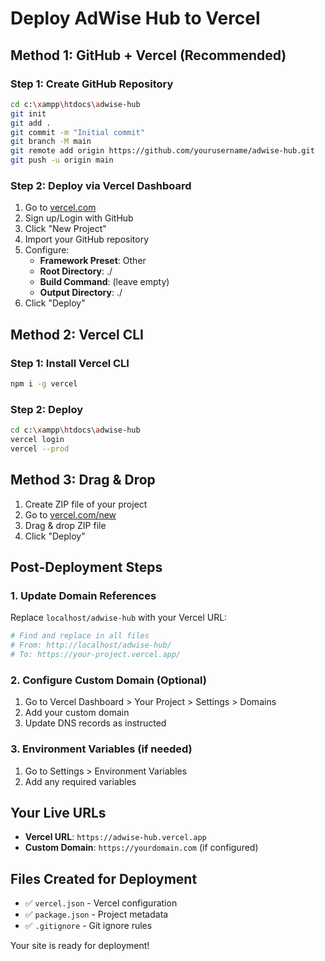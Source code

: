 # Deploy AdWise Hub to Vercel

## Method 1: GitHub + Vercel (Recommended)

### Step 1: Create GitHub Repository
```bash
cd c:\xampp\htdocs\adwise-hub
git init
git add .
git commit -m "Initial commit"
git branch -M main
git remote add origin https://github.com/yourusername/adwise-hub.git
git push -u origin main
```

### Step 2: Deploy via Vercel Dashboard
1. Go to [vercel.com](https://vercel.com)
2. Sign up/Login with GitHub
3. Click "New Project"
4. Import your GitHub repository
5. Configure:
   - **Framework Preset**: Other
   - **Root Directory**: ./
   - **Build Command**: (leave empty)
   - **Output Directory**: ./
6. Click "Deploy"

## Method 2: Vercel CLI

### Step 1: Install Vercel CLI
```bash
npm i -g vercel
```

### Step 2: Deploy
```bash
cd c:\xampp\htdocs\adwise-hub
vercel login
vercel --prod
```

## Method 3: Drag & Drop

1. Create ZIP file of your project
2. Go to [vercel.com/new](https://vercel.com/new)
3. Drag & drop ZIP file
4. Click "Deploy"

## Post-Deployment Steps

### 1. Update Domain References
Replace `localhost/adwise-hub` with your Vercel URL:
```bash
# Find and replace in all files
# From: http://localhost/adwise-hub/
# To: https://your-project.vercel.app/
```

### 2. Configure Custom Domain (Optional)
1. Go to Vercel Dashboard > Your Project > Settings > Domains
2. Add your custom domain
3. Update DNS records as instructed

### 3. Environment Variables (if needed)
1. Go to Settings > Environment Variables
2. Add any required variables

## Your Live URLs
- **Vercel URL**: `https://adwise-hub.vercel.app`
- **Custom Domain**: `https://yourdomain.com` (if configured)

## Files Created for Deployment
- ✅ `vercel.json` - Vercel configuration
- ✅ `package.json` - Project metadata
- ✅ `.gitignore` - Git ignore rules

Your site is ready for deployment!